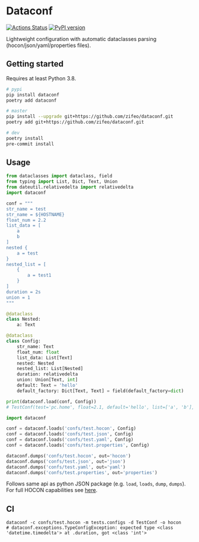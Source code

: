# Dataconf

[![Actions Status](https://github.com/zifeo/dataconf/workflows/CI/badge.svg)](https://github.com/zifeo/dataconf/actions)
[![PyPI version](https://badge.fury.io/py/dataconf.svg)](https://badge.fury.io/py/dataconf)

Lightweight configuration with automatic dataclasses parsing (hocon/json/yaml/properties files).

## Getting started

Requires at least Python 3.8.

```bash
# pypi
pip install dataconf
poetry add dataconf

# master
pip install --upgrade git+https://github.com/zifeo/dataconf.git
poetry add git+https://github.com/zifeo/dataconf.git

# dev
poetry install
pre-commit install
```

## Usage

```python
from dataclasses import dataclass, field
from typing import List, Dict, Text, Union
from dateutil.relativedelta import relativedelta
import dataconf

conf = """
str_name = test
str_name = ${HOSTNAME}
float_num = 2.2
list_data = [
    a
    b
]
nested {
    a = test
}
nested_list = [
    {
        a = test1
    }
]
duration = 2s
union = 1
"""

@dataclass
class Nested:
    a: Text

@dataclass
class Config:
    str_name: Text
    float_num: float
    list_data: List[Text]
    nested: Nested
    nested_list: List[Nested]
    duration: relativedelta
    union: Union[Text, int]
    default: Text = 'hello'
    default_factory: Dict[Text, Text] = field(default_factory=dict)

print(dataconf.load(conf, Config))
# TestConf(test='pc.home', float=2.1, default='hello', list=['a', 'b'], nested=Nested(a='test'), nested_list=[Nested(a='test1')], duration=relativedelta(seconds=+2), default_factory={}, union=1)
```

```python
import dataconf

conf = dataconf.loads('confs/test.hocon', Config)
conf = dataconf.loads('confs/test.json', Config)
conf = dataconf.loads('confs/test.yaml', Config)
conf = dataconf.loads('confs/test.properties', Config)

dataconf.dumps('confs/test.hocon', out='hocon')
dataconf.dumps('confs/test.json', out='json')
dataconf.dumps('confs/test.yaml', out='yaml')
dataconf.dumps('confs/test.properties', out='properties')
```

Follows same api as python JSON package (e.g. `load`, `loads`, `dump`, `dumps`). 
For full HOCON capabilities see [here](https://github.com/chimpler/pyhocon/#example-of-hocon-file).

## CI

```shell
dataconf -c confs/test.hocon -m tests.configs -d TestConf -o hocon
# dataconf.exceptions.TypeConfigException: expected type <class 'datetime.timedelta'> at .duration, got <class 'int'>
```
